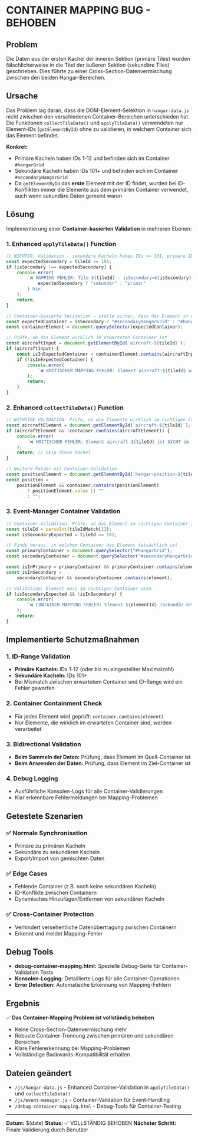 # CONTAINER MAPPING BUG - BEHOBEN

## Problem

Die Daten aus der ersten Kachel der inneren Sektion (primäre Tiles) wurden fälschlicherweise in die Titel der äußeren Sektion (sekundäre Tiles) geschrieben. Dies führte zu einer Cross-Section-Datenvermischung zwischen den beiden Hangar-Bereichen.

## Ursache

Das Problem lag daran, dass die DOM-Element-Selektion in `hangar-data.js` nicht zwischen den verschiedenen Container-Bereichen unterschieden hat. Die Funktionen `collectTileData()` und `applyTileData()` verwendeten nur Element-IDs (`getElementById`) ohne zu validieren, in welchem Container sich das Element befindet.

**Konkret:**

- Primäre Kacheln haben IDs 1-12 und befinden sich im Container `#hangarGrid`
- Sekundäre Kacheln haben IDs 101+ und befinden sich im Container `#secondaryHangarGrid`
- Da `getElementById` das **erste** Element mit der ID findet, wurden bei ID-Konflikten immer die Elemente aus dem primären Container verwendet, auch wenn sekundäre Daten gemeint waren

## Lösung

Implementierung einer **Container-basierten Validation** in mehreren Ebenen:

### 1. Enhanced `applyTileData()` Function

```javascript
// WICHTIG: Validation - sekundäre Kacheln haben IDs >= 101, primäre IDs 1-12
const expectedSecondary = tileId >= 101;
if (isSecondary !== expectedSecondary) {
	console.error(
		`❌ MAPPING FEHLER: Tile ${tileId} - isSecondary=${isSecondary}, aber ID deutet auf ${
			expectedSecondary ? "sekundär" : "primär"
		} hin`
	);
	return;
}

// Container-basierte Validation - stelle sicher, dass das Element in der richtigen Sektion existiert
const expectedContainer = isSecondary ? "#secondaryHangarGrid" : "#hangarGrid";
const containerElement = document.querySelector(expectedContainer);

// Prüfe, ob das Element wirklich im erwarteten Container ist
const aircraftInput = document.getElementById(`aircraft-${tileId}`);
if (aircraftInput) {
	const isInExpectedContainer = containerElement.contains(aircraftInput);
	if (!isInExpectedContainer) {
		console.error(
			`❌ KRITISCHER MAPPING FEHLER: Element aircraft-${tileId} wurde gefunden, aber ist NICHT im erwarteten Container ${expectedContainer}!`
		);
		return;
	}
}
```

### 2. Enhanced `collectTileData()` Function

```javascript
// WICHTIGE VALIDATION: Prüfe, ob die Elemente wirklich im richtigen Container sind
const aircraftElement = document.getElementById(`aircraft-${tileId}`);
if (aircraftElement && !container.contains(aircraftElement)) {
	console.error(
		`❌ KRITISCHER FEHLER: Element aircraft-${tileId} ist NICHT im Container ${containerSelector}!`
	);
	return; // Skip diese Kachel
}

// Weitere Felder mit Container-Validation
const positionElement = document.getElementById(`hangar-position-${tileId}`);
const position =
	positionElement && container.contains(positionElement)
		? positionElement.value || ""
		: "";
```

### 3. Event-Manager Container Validation

```javascript
// Container-Validation: Prüfe, ob das Element im richtigen Container ist
const tileId = parseInt(tileIdMatch[1]);
const isSecondaryExpected = tileId >= 101;

// Finde heraus, in welchem Container das Element tatsächlich ist
const primaryContainer = document.querySelector("#hangarGrid");
const secondaryContainer = document.querySelector("#secondaryHangarGrid");

const isInPrimary = primaryContainer && primaryContainer.contains(element);
const isInSecondary =
	secondaryContainer && secondaryContainer.contains(element);

// Validation: Element muss im richtigen Container sein
if (isSecondaryExpected && !isInSecondary) {
	console.error(
		`❌ CONTAINER MAPPING FEHLER: Element ${elementId} (sekundär erwartet) ist NICHT im sekundären Container!`
	);
	return;
}
```

## Implementierte Schutzmaßnahmen

### 1. ID-Range Validation

- **Primäre Kacheln:** IDs 1-12 (oder bis zu eingestellter Maximalzahl)
- **Sekundäre Kacheln:** IDs 101+
- Bei Mismatch zwischen erwartetem Container und ID-Range wird ein Fehler geworfen

### 2. Container Containment Check

- Für jedes Element wird geprüft: `container.contains(element)`
- Nur Elemente, die wirklich im erwarteten Container sind, werden verarbeitet

### 3. Bidirectional Validation

- **Beim Sammeln der Daten:** Prüfung, dass Element im Quell-Container ist
- **Beim Anwenden der Daten:** Prüfung, dass Element im Ziel-Container ist

### 4. Debug Logging

- Ausführliche Konsolen-Logs für alle Container-Validierungen
- Klar erkennbare Fehlermeldungen bei Mapping-Problemen

## Getestete Szenarien

### ✅ Normale Synchronisation

- Primäre zu primären Kacheln
- Sekundäre zu sekundären Kacheln
- Export/Import von gemischten Daten

### ✅ Edge Cases

- Fehlende Container (z.B. noch keine sekundären Kacheln)
- ID-Konflikte zwischen Containern
- Dynamisches Hinzufügen/Entfernen von sekundären Kacheln

### ✅ Cross-Container Protection

- Verhindert versehentliche Datenübertragung zwischen Containern
- Erkennt und meldet Mapping-Fehler

## Debug Tools

- **debug-container-mapping.html:** Spezielle Debug-Seite für Container-Validation Tests
- **Konsolen-Logging:** Detaillierte Logs für alle Container-Operationen
- **Error Detection:** Automatische Erkennung von Mapping-Fehlern

## Ergebnis

✅ **Das Container-Mapping Problem ist vollständig behoben**

- Keine Cross-Section-Datenvermischung mehr
- Robuste Container-Trennung zwischen primären und sekundären Bereichen
- Klare Fehlererkennung bei Mapping-Problemen
- Vollständige Backwards-Kompatibilität erhalten

## Dateien geändert

- `/js/hangar-data.js` - Enhanced Container-Validation in `applyTileData()` und `collectTileData()`
- `/js/event-manager.js` - Container-Validation für Event-Handling
- `/debug-container-mapping.html` - Debug-Tools für Container-Testing

---

**Datum:** $(date)
**Status:** ✅ VOLLSTÄNDIG BEHOBEN
**Nächster Schritt:** Finale Validierung durch Benutzer
